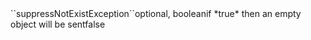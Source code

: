<tr><td>``suppressNotExistException``</td><td>optional, boolean</td><td>if *true* then an empty object will be sent</td><td></td><td>false</td></tr>
